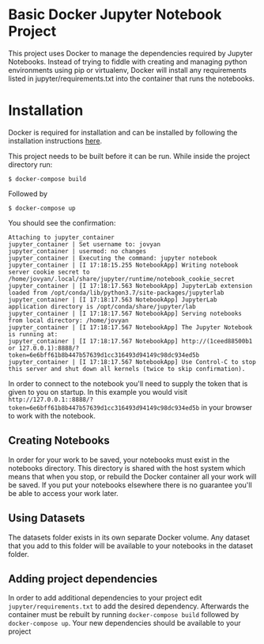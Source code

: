 # Basic Docker Jupyter Notebook Project
This project uses Docker to manage the dependencies required by Jupyter Notebooks. Instead of trying to fiddle with creating and managing python environments using pip or virtualenv, Docker will install any requirements listed in jupyter/requirements.txt into the container that runs the notebooks.

# Installation
Docker is required for installation and can be installed by following the installation instructions [here](https://docs.docker.com/install/).

This project needs to be built before it can be run. While inside the project directory run:

```
$ docker-compose build
```

Followed by 

```
$ docker-compose up
```

You should see the confirmation:

```
Attaching to jupyter_container
jupyter_container | Set username to: jovyan
jupyter_container | usermod: no changes
jupyter_container | Executing the command: jupyter notebook
jupyter_container | [I 17:18:15.255 NotebookApp] Writing notebook server cookie secret to /home/jovyan/.local/share/jupyter/runtime/notebook_cookie_secret
jupyter_container | [I 17:18:17.563 NotebookApp] JupyterLab extension loaded from /opt/conda/lib/python3.7/site-packages/jupyterlab
jupyter_container | [I 17:18:17.563 NotebookApp] JupyterLab application directory is /opt/conda/share/jupyter/lab
jupyter_container | [I 17:18:17.567 NotebookApp] Serving notebooks from local directory: /home/jovyan
jupyter_container | [I 17:18:17.567 NotebookApp] The Jupyter Notebook is running at:
jupyter_container | [I 17:18:17.567 NotebookApp] http://(1ceed88500b1 or 127.0.0.1):8888/?token=6e6bff61b8b447b57639d1cc316493d94149c98dc934ed5b
jupyter_container | [I 17:18:17.567 NotebookApp] Use Control-C to stop this server and shut down all kernels (twice to skip confirmation).
```

In order to connect to the notebook you'll need to supply the token that is given to you on startup. In this example you would visit `http://127.0.0.1::8888/?token=6e6bff61b8b447b57639d1cc316493d94149c98dc934ed5b` in your browser to work with the notebook.

## Creating Notebooks

In order for your work to be saved, your notebooks must exist in the notebooks directory. This directory is shared with the host system which means that when you stop, or rebuild the Docker container all your work will be saved. If you put your notebooks elsewhere there is no guarantee you'll be able to access your work later.

## Using Datasets

The datasets folder exists in its own separate Docker volume. Any dataset that you add to this folder will be available to your notebooks in the dataset folder.

## Adding project dependencies

In order to add additional dependencies to your project edit `jupyter/requirements.txt` to add the desired dependency. Afterwards the container must be rebuilt by running `docker-compose build` followed by `docker-compose up`. Your new dependencies should be available to your project